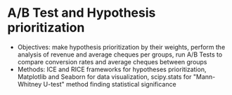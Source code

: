 # A/B Test and Hypothesis prioritization

* Objectives: make hypothesis prioritization by their weights, perform the analysis of revenue and average cheques per groups, run A/B Tests to compare conversion rates and average cheques between groups 
* Methods: ICE and RICE frameworks for hypotheses prioritization, Matplotlib and Seaborn for data visualization, scipy.stats for "Mann-Whitney U-test" method finding statistical significance